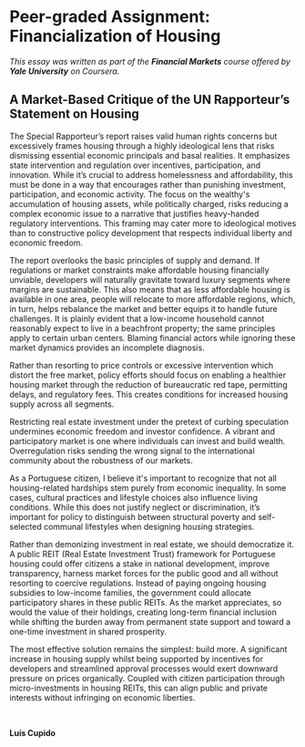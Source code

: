 # Peer-graded Assignment: Financialization of Housing

*This essay was written as part of the **Financial Markets** course offered by **Yale University** on Coursera.*

## A Market-Based Critique of the UN Rapporteur’s Statement on Housing

The Special Rapporteur’s report raises valid human rights concerns but excessively frames housing through a highly ideological lens that risks dismissing essential economic principals and basal realities. It emphasizes state intervention and regulation over incentives, participation, and innovation. While it’s crucial to address homelessness and affordability, this must be done in a way that encourages rather than punishing investment, participation, and economic activity. The focus on the wealthy's accumulation of housing assets, while politically charged, risks reducing a complex economic issue to a narrative that justifies heavy-handed regulatory interventions. This framing may cater more to ideological motives than to constructive policy development that respects individual liberty and economic freedom. 

The report overlooks the basic principles of supply and demand. If regulations or market constraints make affordable housing financially unviable, developers will naturally gravitate toward luxury segments where margins are sustainable. This also means that as less affordable housing is available in one area, people will relocate to more affordable regions, which, in turn, helps rebalance the market and better equips it to handle future challenges. It is plainly evident that a low-income household cannot reasonably expect to live in a beachfront property; the same principles apply to certain urban centers. Blaming financial actors while ignoring these market dynamics provides an incomplete diagnosis. 

Rather than resorting to price controls or excessive intervention which distort the free market, policy efforts should focus on enabling a healthier housing market through the reduction of bureaucratic red tape, permitting delays, and regulatory fees. This creates conditions for increased housing supply across all segments.  

Restricting real estate investment under the pretext of curbing speculation undermines economic freedom and investor confidence. A vibrant and participatory market is one where individuals can invest and build wealth. Overregulation risks sending the wrong signal to the international community about the robustness of our markets. 

As a Portuguese citizen, I believe it's important to recognize that not all housing-related hardships stem purely from economic inequality. In some cases, cultural practices and lifestyle choices also influence living conditions. While this does not justify neglect or discrimination, it’s important for policy to distinguish between structural poverty and self-selected communal lifestyles when designing housing strategies. 

Rather than demonizing investment in real estate, we should democratize it. A public REIT (Real Estate Investment Trust) framework for Portuguese housing could offer citizens a stake in national development, improve transparency, harness market forces for the public good and all without resorting to coercive regulations. Instead of paying ongoing housing subsidies to low-income families, the government could allocate participatory shares in these public REITs. As the market appreciates, so would the value of their holdings, creating long-term financial inclusion while shifting the burden away from permanent state support and toward a one-time investment in shared prosperity.  

The most effective solution remains the simplest: build more. A significant increase in housing supply whilst being supported by incentives for developers and streamlined approval processes would exert downward pressure on prices organically. Coupled with citizen participation through micro-investments in housing REITs, this can align public and private interests without infringing on economic liberties.

<br>

**Luís Cupido**

